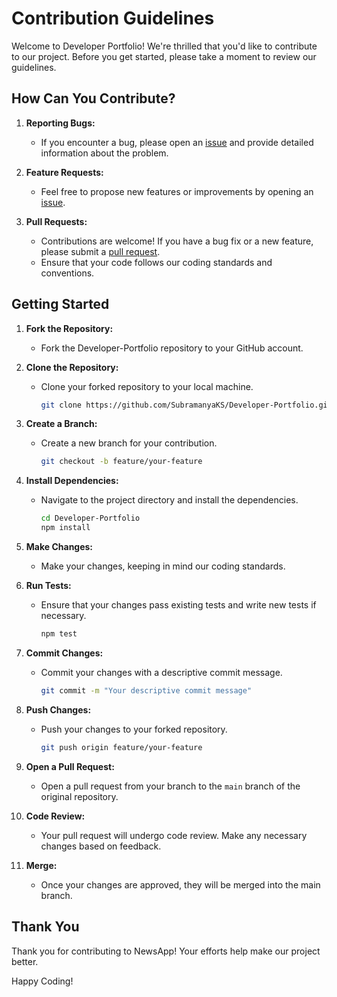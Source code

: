 # Contribution Guidelines

Welcome to Developer Portfolio! We're thrilled that you'd like to contribute to our project. Before you get started,
please take a moment to review our guidelines.

<!-- ## Code of Conduct

Please read and adhere to our [Code of Conduct](CODE_OF_CONDUCT.md) to foster an open and inclusive community. -->

## How Can You Contribute?

1. **Reporting Bugs:**
    - If you encounter a bug, please open an [issue](https://github.com/SubramanyaKS/Developer-Portfolio/issues) and
      provide detailed information about the problem.

2. **Feature Requests:**
    - Feel free to propose new features or improvements by opening
      an [issue](https://github.com/SubramanyaKS/Developer-Portfolio/issues).

3. **Pull Requests:**
    - Contributions are welcome! If you have a bug fix or a new feature, please submit
      a [pull request](https://github.com/SubramanyaKS/Developer-Portfolio/pulls).
    - Ensure that your code follows our coding standards and conventions.

## Getting Started

1. **Fork the Repository:**
    - Fork the Developer-Portfolio repository to your GitHub account.

2. **Clone the Repository:**
    - Clone your forked repository to your local machine.
      ```bash
      git clone https://github.com/SubramanyaKS/Developer-Portfolio.git
      ```

3. **Create a Branch:**
    - Create a new branch for your contribution.
      ```bash
      git checkout -b feature/your-feature
      ```

4. **Install Dependencies:**
    - Navigate to the project directory and install the dependencies.
      ```bash
      cd Developer-Portfolio
      npm install
      ```

5. **Make Changes:**
    - Make your changes, keeping in mind our coding standards.

6. **Run Tests:**
    - Ensure that your changes pass existing tests and write new tests if necessary.
      ```bash
      npm test
      ```

7. **Commit Changes:**
    - Commit your changes with a descriptive commit message.
      ```bash
      git commit -m "Your descriptive commit message"
      ```

8. **Push Changes:**
    - Push your changes to your forked repository.
      ```bash
      git push origin feature/your-feature
      ```

9. **Open a Pull Request:**
    - Open a pull request from your branch to the `main` branch of the original repository.

10. **Code Review:**
    - Your pull request will undergo code review. Make any necessary changes based on feedback.

11. **Merge:**
    - Once your changes are approved, they will be merged into the main branch.

## Thank You

Thank you for contributing to NewsApp! Your efforts help make our project better.

Happy Coding!